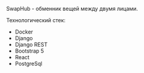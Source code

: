 SwapHub - обменник вещей между двумя лицами.

Технологический стек: 
* Docker
* Django
* Django REST
* Bootstrap 5
* React
* PostgreSql